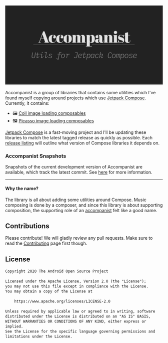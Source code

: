 ![Accompanist logo](images/social.png)

Accompanist is a group of libraries that contains some utilities which I've found myself copying around projects which use [Jetpack Compose][compose]. Currently, it contains:

 - 🖼️ [Coil image loading composables](./coil/README.md)
 - 🖼️ [Picasso image loading composables](./picasso/README.md)

[Jetpack Compose][compose] is a fast-moving project and I'll be updating these libraries to match the
latest tagged release as quickly as possible. Each [release listing](https://github.com/chrisbanes/accompanist/releases) will outline what version of Compose libraries it depends on.

### Accompanist Snapshots

Snapshots of the current development version of Accompanist are available, which track the latest commit. See [here](docs/using-snapshot-version.md) for more information. 

---

#### Why the name?

The library is all about adding some utilities around Compose. Music composing is done by a
composer, and since this library is about supporting composition, the supporting role of an [accompanist](https://en.wikipedia.org/wiki/Accompaniment) felt like a good name.

## Contributions

Please contribute! We will gladly review any pull requests.
Make sure to read the [Contributing](CONTRIBUTING.md) page first though.

## License

```
Copyright 2020 The Android Open Source Project
 
Licensed under the Apache License, Version 2.0 (the "License");
you may not use this file except in compliance with the License.
You may obtain a copy of the License at

    https://www.apache.org/licenses/LICENSE-2.0

Unless required by applicable law or agreed to in writing, software
distributed under the License is distributed on an "AS IS" BASIS,
WITHOUT WARRANTIES OR CONDITIONS OF ANY KIND, either express or implied.
See the License for the specific language governing permissions and
limitations under the License.
```

[compose]: https://developer.android.com/jetpack/compose
[snap]: https://oss.sonatype.org/content/repositories/snapshots/dev/chrisbanes/accompanist/
[mdc]: https://material.io/develop/android/
